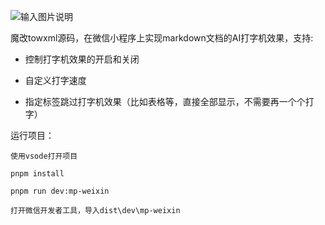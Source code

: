![输入图片说明](towxm_typer.gif)

魔改towxml源码，在微信小程序上实现markdown文档的AI打字机效果，支持:

* 控制打字机效果的开启和关闭

* 自定义打字速度

* 指定标签跳过打字机效果（比如表格等，直接全部显示，不需要再一个个打字）

运行项目：

`使用vsode打开项目`

`pnpm install`

`pnpm run dev:mp-weixin`

`打开微信开发者工具，导入dist\dev\mp-weixin`

